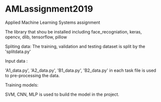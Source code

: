 # AMLassignment2019

Applied Machine Learning Systems assignment

The library that shou be installed including face_recogniation, keras, opencv, dlib, tensorflow, pillow

Spliting data:
The training, validation and testing dataset is split by the 'splitdata.py'

Input data :

'A1_data.py', 'A2_data.py', 'B1_data.py', 'B2_data.py' in each task file is used to pre-processing the data.


Training models:

SVM, CNN, MLP is used to build the model in the project.
